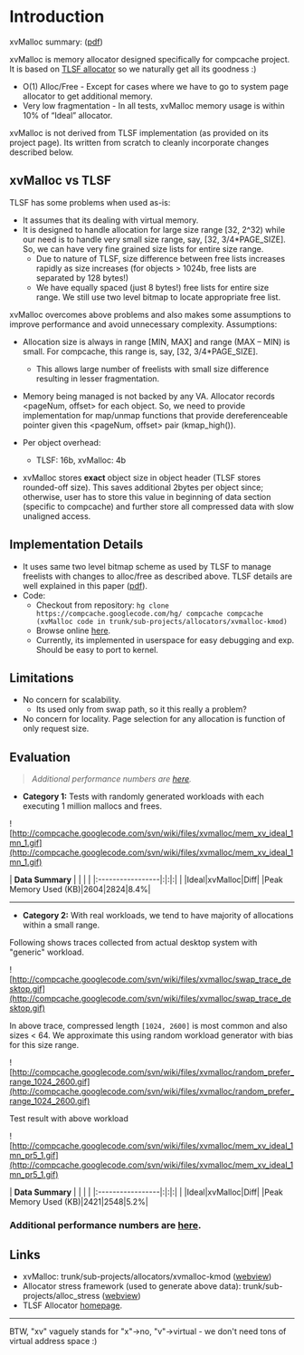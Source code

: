 # Introduction #

xvMalloc summary: ([pdf](http://compcache.googlecode.com/svn/wiki/files/xvmalloc/xvMalloc.pdf))

xvMalloc is memory allocator designed specifically for compcache project. It is based on [TLSF allocator](http://rtportal.upv.es/rtmalloc/) so we naturally get all its goodness :)

  * O(1) Alloc/Free - Except for cases where we have to go to system page allocator to get additional memory.
  * Very low fragmentation - In all tests, xvMalloc memory usage is within 10% of “Ideal” allocator.

xvMalloc is not derived from TLSF implementation (as provided on its project page). Its written from scratch to cleanly incorporate changes described below.

## xvMalloc vs TLSF ##

TLSF has some problems when used as-is:

  * It assumes that its dealing with virtual memory.
  * It is designed to handle allocation for large size range [32, 2^32) while our need is to handle very small size range, say, [32, 3/4\*PAGE\_SIZE]. So, we can have very fine grained size lists for entire size range.
    * Due to nature of TLSF, size difference between free lists increases rapidly as size increases (for objects > 1024b, free lists are separated by 128 bytes!)
    * We have equally spaced (just 8 bytes!) free lists for entire size range. We still use two level bitmap to locate appropriate free list.

xvMalloc overcomes above problems and also makes some assumptions to improve performance and avoid unnecessary complexity. Assumptions:

  * Allocation size is always in range [MIN, MAX] and range (MAX – MIN) is small. For compcache, this range is, say, [32, 3/4\*PAGE\_SIZE].
    * This allows large number of freelists with small size difference resulting in lesser fragmentation.
  * Memory being managed is not backed by any VA. Allocator records <pageNum, offset> for each object. So, we need to provide implementation for map/unmap functions that provide dereferenceable pointer given this <pageNum, offset> pair (kmap\_high()).

  * Per object overhead:
    * TLSF: 16b, xvMalloc: 4b

  * xvMalloc stores **exact** object size in object header (TLSF stores rounded-off size).  This saves additional 2bytes per object since; otherwise, user has to store this value in beginning of data section (specific to compcache) and further store all compressed data with slow unaligned access.

## Implementation Details ##
  * It uses same two level bitmap scheme as used by TLSF to manage freelists with changes to alloc/free as described above. TLSF details are well explained in this paper ([pdf](http://rtportal.upv.es/rtmalloc/files/MRBC_2008.pdf)).
  * Code:
    * Checkout from repository:   `hg clone https://compcache.googlecode.com/hg/ compcache compcache (xvMalloc code in trunk/sub-projects/allocators/xvmalloc-kmod)`
    * Browse online [here](http://code.google.com/p/compcache/source/browse/#hg/sub-projects/allocators/xvmalloc-kmod).
    * Currently, its implemented in userspace for easy debugging and exp. Should be easy to port to kernel.

## Limitations ##
  * No concern for scalability.
    * Its used only from swap path, so it this really a problem?
  * No concern for locality. Page selection for any allocation is function of only request size.

## Evaluation ##
> _Additional performance numbers are [here](xvMallocPerformance.md)._

  * **Category 1:** Tests with randomly generated workloads with each executing 1 million mallocs and frees.

![http://compcache.googlecode.com/svn/wiki/files/xvmalloc/mem_xv_ideal_1mn_1.gif](http://compcache.googlecode.com/svn/wiki/files/xvmalloc/mem_xv_ideal_1mn_1.gif)

| **Data Summary** | | | |
|:-----------------|:|:|:|
|                  |Ideal|xvMalloc|Diff|
|Peak Memory Used (KB)|2604|2824|8.4%|


---


  * **Category 2:** With real workloads, we tend to have majority of allocations within a small range.

Following shows traces collected from actual desktop system with "generic" workload.

![http://compcache.googlecode.com/svn/wiki/files/xvmalloc/swap_trace_desktop.gif](http://compcache.googlecode.com/svn/wiki/files/xvmalloc/swap_trace_desktop.gif)

In above trace, compressed length `[1024, 2600]` is most common and also sizes < 64.
We approximate this using random workload generator with bias for this size range.

![http://compcache.googlecode.com/svn/wiki/files/xvmalloc/random_prefer_range_1024_2600.gif](http://compcache.googlecode.com/svn/wiki/files/xvmalloc/random_prefer_range_1024_2600.gif)


Test result with above workload

![http://compcache.googlecode.com/svn/wiki/files/xvmalloc/mem_xv_ideal_1mn_pr5_1.gif](http://compcache.googlecode.com/svn/wiki/files/xvmalloc/mem_xv_ideal_1mn_pr5_1.gif)

| **Data Summary** | | | |
|:-----------------|:|:|:|
|                  |Ideal|xvMalloc|Diff|
|Peak Memory Used (KB)|2421|2548|5.2%|


### Additional performance numbers are [here](xvMallocPerformance.md). ###

## Links ##
  * xvMalloc: trunk/sub-projects/allocators/xvmalloc-kmod ([webview](http://code.google.com/p/compcache/source/browse/#hg/sub-projects/allocators/xvmalloc-kmod))
  * Allocator stress framework (used to generate above data): trunk/sub-projects/alloc\_stress ([webview](http://code.google.com/p/compcache/source/browse/#hg/sub-projects/alloc_stress))
  * TLSF Allocator [homepage](http://rtportal.upv.es/rtmalloc/).


---


BTW, "xv" vaguely stands for "x"->no, "v"->virtual - we don't need tons of virtual address space :)